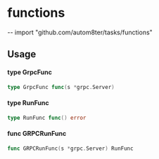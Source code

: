 # functions
--
    import "github.com/autom8ter/tasks/functions"


## Usage

#### type GrpcFunc

```go
type GrpcFunc func(s *grpc.Server)
```


#### type RunFunc

```go
type RunFunc func() error
```


#### func  GRPCRunFunc

```go
func GRPCRunFunc(s *grpc.Server) RunFunc
```
